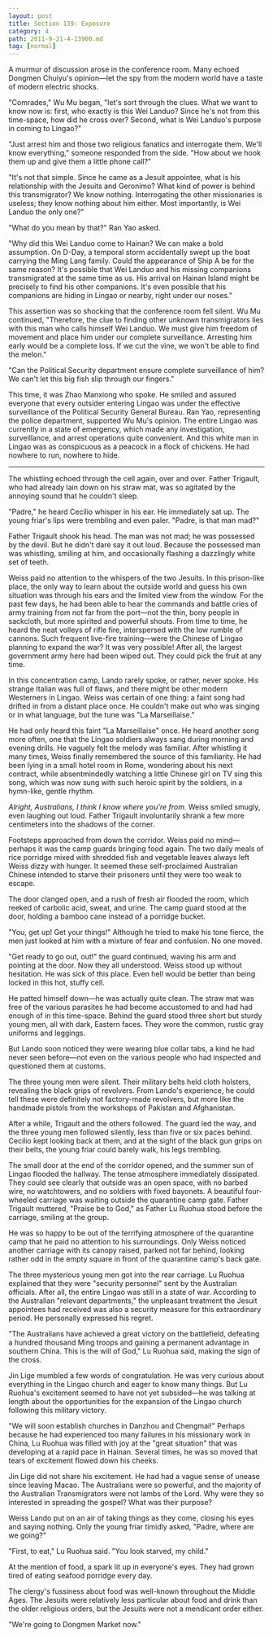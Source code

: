 ```yaml
---
layout: post
title: Section 139: Exposure
category: 4
path: 2011-9-21-4-13900.md
tag: [normal]
---
```


A murmur of discussion arose in the conference room. Many echoed Dongmen Chuiyu's opinion—let the spy from the modern world have a taste of modern electric shocks.

"Comrades," Wu Mu began, "let's sort through the clues. What we want to know now is: first, who exactly is this Wei Landuo? Since he's not from this time-space, how did he cross over? Second, what is Wei Landuo's purpose in coming to Lingao?"

"Just arrest him and those two religious fanatics and interrogate them. We'll know everything," someone responded from the side. "How about we hook them up and give them a little phone call?"

"It's not that simple. Since he came as a Jesuit appointee, what is his relationship with the Jesuits and Geronimo? What kind of power is behind this transmigrator? We know nothing. Interrogating the other missionaries is useless; they know nothing about him either. Most importantly, is Wei Landuo the only one?"

"What do you mean by that?" Ran Yao asked.

"Why did this Wei Landuo come to Hainan? We can make a bold assumption. On D-Day, a temporal storm accidentally swept up the boat carrying the Ming Lang family. Could the appearance of Ship A be for the same reason? It's possible that Wei Landuo and his missing companions transmigrated at the same time as us. His arrival on Hainan Island might be precisely to find his other companions. It's even possible that his companions are hiding in Lingao or nearby, right under our noses."

This assertion was so shocking that the conference room fell silent. Wu Mu continued, "Therefore, the clue to finding other unknown transmigrators lies with this man who calls himself Wei Landuo. We must give him freedom of movement and place him under our complete surveillance. Arresting him early would be a complete loss. If we cut the vine, we won't be able to find the melon."

"Can the Political Security department ensure complete surveillance of him? We can't let this big fish slip through our fingers."

This time, it was Zhao Manxiong who spoke. He smiled and assured everyone that every outsider entering Lingao was under the effective surveillance of the Political Security General Bureau. Ran Yao, representing the police department, supported Wu Mu's opinion. The entire Lingao was currently in a state of emergency, which made any investigation, surveillance, and arrest operations quite convenient. And this white man in Lingao was as conspicuous as a peacock in a flock of chickens. He had nowhere to run, nowhere to hide.

---

The whistling echoed through the cell again, over and over. Father Trigault, who had already lain down on his straw mat, was so agitated by the annoying sound that he couldn't sleep.

"Padre," he heard Cecilio whisper in his ear. He immediately sat up. The young friar's lips were trembling and even paler. "Padre, is that man mad?"

Father Trigault shook his head. The man was not mad; he was possessed by the devil. But he didn't dare say it out loud. Because the possessed man was whistling, smiling at him, and occasionally flashing a dazzlingly white set of teeth.

Weiss paid no attention to the whispers of the two Jesuits. In this prison-like place, the only way to learn about the outside world and guess his own situation was through his ears and the limited view from the window. For the past few days, he had been able to hear the commands and battle cries of army training from not far from the port—not the thin, bony people in sackcloth, but more spirited and powerful shouts. From time to time, he heard the neat volleys of rifle fire, interspersed with the low rumble of cannons. Such frequent live-fire training—were the Chinese of Lingao planning to expand the war? It was very possible! After all, the largest government army here had been wiped out. They could pick the fruit at any time.

In this concentration camp, Lando rarely spoke, or rather, never spoke. His strange Italian was full of flaws, and there might be other modern Westerners in Lingao. Weiss was certain of one thing: a faint song had drifted in from a distant place once. He couldn't make out who was singing or in what language, but the tune was "La Marseillaise."

He had only heard this faint "La Marseillaise" once. He heard another song more often, one that the Lingao soldiers always sang during morning and evening drills. He vaguely felt the melody was familiar. After whistling it many times, Weiss finally remembered the source of this familiarity. He had been lying in a small hotel room in Rome, wondering about his next contract, while absentmindedly watching a little Chinese girl on TV sing this song, which was now sung with such heroic spirit by the soldiers, in a hymn-like, gentle rhythm.

*Alright, Australians, I think I know where you're from.* Weiss smiled smugly, even laughing out loud. Father Trigault involuntarily shrank a few more centimeters into the shadows of the corner.

Footsteps approached from down the corridor. Weiss paid no mind—perhaps it was the camp guards bringing food again. The two daily meals of rice porridge mixed with shredded fish and vegetable leaves always left Weiss dizzy with hunger. It seemed these self-proclaimed Australian Chinese intended to starve their prisoners until they were too weak to escape.

The door clanged open, and a rush of fresh air flooded the room, which reeked of carbolic acid, sweat, and urine. The camp guard stood at the door, holding a bamboo cane instead of a porridge bucket.

"You, get up! Get your things!" Although he tried to make his tone fierce, the men just looked at him with a mixture of fear and confusion. No one moved.

"Get ready to go out, out!" the guard continued, waving his arm and pointing at the door. Now they all understood. Weiss stood up without hesitation. He was sick of this place. Even hell would be better than being locked in this hot, stuffy cell.

He patted himself down—he was actually quite clean. The straw mat was free of the various parasites he had become accustomed to and had had enough of in this time-space. Behind the guard stood three short but sturdy young men, all with dark, Eastern faces. They wore the common, rustic gray uniforms and leggings.

But Lando soon noticed they were wearing blue collar tabs, a kind he had never seen before—not even on the various people who had inspected and questioned them at customs.

The three young men were silent. Their military belts held cloth holsters, revealing the black grips of revolvers. From Lando's experience, he could tell these were definitely not factory-made revolvers, but more like the handmade pistols from the workshops of Pakistan and Afghanistan.

After a while, Trigault and the others followed. The guard led the way, and the three young men followed silently, less than five or six paces behind. Cecilio kept looking back at them, and at the sight of the black gun grips on their belts, the young friar could barely walk, his legs trembling.

The small door at the end of the corridor opened, and the summer sun of Lingao flooded the hallway. The tense atmosphere immediately dissipated. They could see clearly that outside was an open space, with no barbed wire, no watchtowers, and no soldiers with fixed bayonets. A beautiful four-wheeled carriage was waiting outside the quarantine camp gate. Father Trigault muttered, "Praise be to God," as Father Lu Ruohua stood before the carriage, smiling at the group.

He was so happy to be out of the terrifying atmosphere of the quarantine camp that he paid no attention to his surroundings. Only Weiss noticed another carriage with its canopy raised, parked not far behind, looking rather odd in the empty square in front of the quarantine camp's back gate.

The three mysterious young men got into the rear carriage. Lu Ruohua explained that they were "security personnel" sent by the Australian officials. After all, the entire Lingao was still in a state of war. According to the Australian "relevant departments," the unpleasant treatment the Jesuit appointees had received was also a security measure for this extraordinary period. He personally expressed his regret.

"The Australians have achieved a great victory on the battlefield, defeating a hundred thousand Ming troops and gaining a permanent advantage in southern China. This is the will of God," Lu Ruohua said, making the sign of the cross.

Jin Lige mumbled a few words of congratulation. He was very curious about everything in the Lingao church and eager to know many things. But Lu Ruohua's excitement seemed to have not yet subsided—he was talking at length about the opportunities for the expansion of the Lingao church following this military victory.

"We will soon establish churches in Danzhou and Chengmai!" Perhaps because he had experienced too many failures in his missionary work in China, Lu Ruohua was filled with joy at the "great situation" that was developing at a rapid pace in Hainan. Several times, he was so moved that tears of excitement flowed down his cheeks.

Jin Lige did not share his excitement. He had had a vague sense of unease since leaving Macao. The Australians were so powerful, and the majority of the Australian Transmigrators were not lambs of the Lord. Why were they so interested in spreading the gospel? What was their purpose?

Weiss Lando put on an air of taking things as they come, closing his eyes and saying nothing. Only the young friar timidly asked, "Padre, where are we going?"

"First, to eat," Lu Ruohua said. "You look starved, my child."

At the mention of food, a spark lit up in everyone's eyes. They had grown tired of eating seafood porridge every day.

The clergy's fussiness about food was well-known throughout the Middle Ages. The Jesuits were relatively less particular about food and drink than the older religious orders, but the Jesuits were not a mendicant order either.

"We're going to Dongmen Market now."